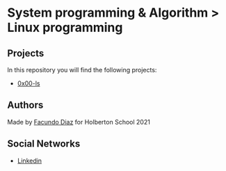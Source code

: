 # System programming & Algorithm > Linux programming

## Projects
In this repository you will find the following projects:
- [0x00-ls](https://github.com/facu2279/holbertonschool-system_linux/tree/main/0x00-ls)

## Authors
Made by [Facundo Diaz](https://github.com/facu2279) for Holberton School 2021

Social Networks
-------------------
- [Linkedin](https://www.linkedin.com/in/facundo-diaz-noya/)
